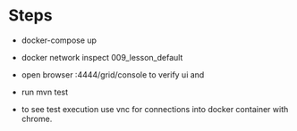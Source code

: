 # Steps

* docker-compose up
* docker network inspect 009_lesson_default
* open browser <selenium-hub ip>:4444/grid/console to verify ui and  
  
* run mvn test
* to see test execution use vnc for connections into docker container with chrome.  
